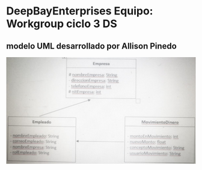 # DeepBayEnterprises      Equipo: Workgroup ciclo 3 DS

## modelo UML desarrollado por Allison Pinedo


![logo_mtic](allison.jpg)


